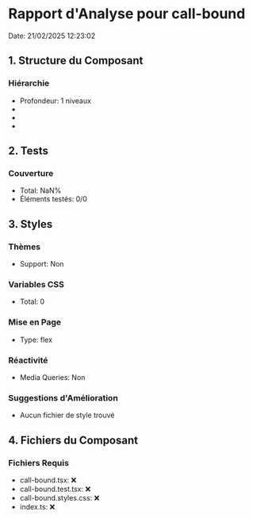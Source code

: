 # Rapport d'Analyse pour call-bound

Date: 21/02/2025 12:23:02

## 1. Structure du Composant

### Hiérarchie

- Profondeur: 1 niveaux
- <typeof>
- <typeof>
- <typeof>

## 2. Tests

### Couverture

- Total: NaN%
- Éléments testés: 0/0

## 3. Styles

### Thèmes

- Support: Non

### Variables CSS

- Total: 0

### Mise en Page

- Type: flex

### Réactivité

- Media Queries: Non

### Suggestions d'Amélioration

- Aucun fichier de style trouvé

## 4. Fichiers du Composant

### Fichiers Requis

- call-bound.tsx: ❌
- call-bound.test.tsx: ❌
- call-bound.styles.css: ❌
- index.ts: ❌
